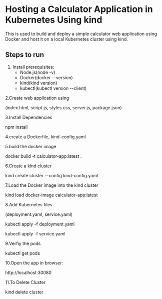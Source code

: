 # Hosting a Calculator Application in Kubernetes Using kind

This is used to build and deploy a simple calculator web application using Docker and host it on a local Kubernetes cluster using kind.

## Steps to run

1. Install prerequisites:
   - Node.js(node -v)
   - Docker(docker --version)
   - kind(kind version)
   - kubectl(kubectl version --client)

2.Create web application using

(index.html, script.js, styles.css, server.js, package.json)

3.Install Dependencies

npm install

4.create a Dockerfile, kind-config.yaml

5.build the docker image

docker build -t calculator-app:latest .

6.Create a kind cluster

kind create cluster --config kind-config.yaml

7.Load the Docker image into the kind cluster

kind load docker-image calculator-app:latest

8.Add Kubernetes files

(deployment.yaml, service.yaml)

kubectl apply -f deployment.yaml

kubectl apply -f service.yaml

9.Verfiy the pods

kubectl get pods

10.Open the app in browser:

http://localhost:30080

11.To Delete Cluster

kind delete cluster
